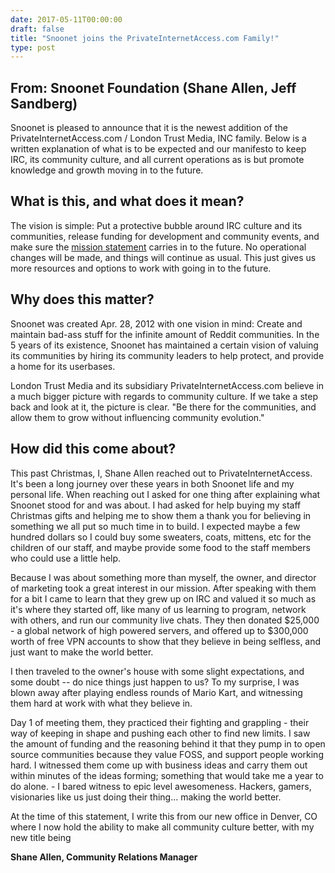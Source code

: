 ```yaml
--- 
date: 2017-05-11T00:00:00
draft: false
title: "Snoonet joins the PrivateInternetAccess.com Family!"
type: post
---
```


## From: Snoonet Foundation (Shane Allen, Jeff Sandberg)

Snoonet is pleased to announce that it is the newest addition of the PrivateInternetAccess.com / London Trust Media, INC family.  Below is a written explanation of what is to be expected and our manifesto to keep IRC, its community culture, and all current operations as is but promote knowledge and growth moving in to the future.

## What is this, and what does it mean?
The vision is simple: Put a protective bubble around IRC culture and its communities, release funding for development and community events, and make sure the [mission statement](/missions) carries in to the future.
No operational changes will be made, and things will continue as usual. This just gives us more resources and options to work with going in to the future.

## Why does this matter?
Snoonet was created Apr. 28, 2012 with one vision in mind: Create and maintain bad-ass stuff for the infinite amount of Reddit communities. In the 5 years of its existence, Snoonet has maintained a certain vision of valuing its communities by hiring 
 its community leaders to help protect, and provide a home for its userbases.

London Trust Media and its subsidiary PrivateInternetAccess.com believe in a much bigger picture with regards to community culture. If we take a step back and look at it, the picture is clear. "Be there for the communities, and allow them to grow without influencing community evolution."


## How did this come about?
This past Christmas, I, Shane Allen reached out to PrivateInternetAccess. It's been a long journey over these years in both Snoonet life and my personal life. When reaching out I asked for one thing after explaining what Snoonet stood for and was about. I had asked for help buying my staff Christmas gifts and helping me to show them a thank you for believing in something we all put so much time in to build.  I expected maybe a few hundred dollars so I could buy some sweaters, coats, mittens, etc for the children of our staff, and maybe provide some food to the staff members who could use a little help. 

Because I was about something more than myself, the owner, and director of marketing took a great interest in our mission. After speaking with them for a bit I came to learn that they grew up on IRC and valued it so much as it's where they started off, like many of us learning to program, network with others, and run our community live chats. They then donated $25,000 - a global network of high powered servers, and offered up to $300,000 worth of free VPN accounts to show that they believe in being selfless, and just want to make the world better.

I then traveled to the owner's house with some slight expectations, and some doubt -- do nice things just happen to us? To my surprise, I was blown away after playing endless rounds of Mario Kart, and witnessing them hard at work with what they believe in.

Day 1 of meeting them, they practiced their fighting and grappling - their way of keeping in shape and pushing each other to find new limits.  I saw the amount of funding and the reasoning behind it that they pump in to open source communities because they value FOSS, and support people working hard.
I witnessed them come up with business ideas and carry them out within minutes of the ideas forming; something that would take me a year to do alone. - I bared witness to epic level awesomeness. Hackers, gamers, visionaries like us just doing their thing... making the world better.

At the time of this statement, I write this from our new office in Denver, CO where I now hold the ability to make all community culture better, with my new title being

<b>Shane Allen, Community Relations Manager</b>



